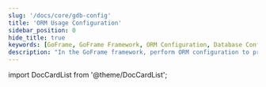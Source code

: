 ```yaml
---
slug: '/docs/core/gdb-config'
title: 'ORM Usage Configuration'
sidebar_position: 0
hide_title: true
keywords: [GoFrame, GoFrame Framework, ORM Configuration, Database Configuration, gdb, Configuration Guide, ORM Usage, GoFrame Database, GoFrame ORM, Data Storage]
description: "In the GoFrame framework, perform ORM configuration to provide developers with a detailed database configuration guide, helping users better manage data storage using GoFrame."
---
```


import DocCardList from '@theme/DocCardList';

<DocCardList />